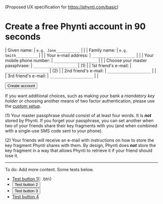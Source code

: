 (Proposed UX specification for https://phynti.com/basic)

# Create a free Phynti account in 90 seconds

| Given name:                        | `e.g. Jane___________`  | |
| Family name:                       | `e.g. Smith__________`  | |
| Your e-mail address:               | `____________________`  | |
| Your mobile phone number:          | `____________________`  | |
| Choose your master passphrase:     | `____________________`  | (1) |
| 1st friend's e-mail:               | `____________________`  | (2) |
| 2nd friend's e-mail:               | `____________________`  | |
| 3rd friend's e-mail:               | `____________________`  | |

<button>Create account</button>

If you want additional choices, such as making your bank a *mandatory key holder* or choosing another means of two factor authentication, please use the [custom setup][].

(1) Your master passphrase should consist of at least four words. It is **_not_** stored by Phynti. If you forget your passphrase, you can set another when two of your friends share their key fragments with you (and when combined with a single-use SMS code sent to your phone).

(2) Your friends will receive an e-mail with instructions on how to store the key fragment Phynti shares with them. By design, Phynti does **_not_** store the key fragment in a way that allows Phynti to retrieve it if your friend should lose it.

[Create account]: #create
[Custom setup]: custom

---

To do: Add more content. Some tests below.

* [Test button 1](http://www.google.com){: .btn}
* <button name="button">Test button 2</button>
* <button class="btn">Test button 3</button>
* <a href="https://github.com/bjornte/transparent-encryption" class="btn">Test button 4</a>
